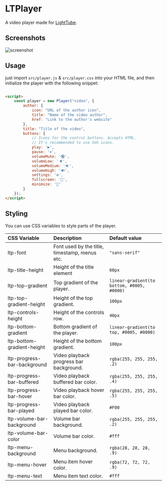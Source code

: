 # LTPlayer

A video player made for [LightTube](https://github.com/kuylar/lighttube).

## Screenshots

![screenshot](https://user-images.githubusercontent.com/52961639/233783159-25f5e5b7-9a45-44d6-8fcc-25116f8a1ecb.png)

## Usage

just import `src/player.js` & `src/player.css` into your HTML file, and then initialize the player with the following
snippet:

```html

<script>
	const player = new Player("video", {
		author: {
			icon: "URL of the author icon",
			title: "Name of the video author",
			href: "Link to the author's website"
		},
		title: "Title of the video",
		buttons: {
			// Icons for the control buttons. Accepts HTML.
			// It's recommended to use SVG icons.
			play: '▶',
			pause: '⏸',
			volumeMute: '🔇',
			volumeLow: '🔈',
			volumeMedium: '🔉',
			volumeHigh: '🔊',
			settings: '⚙',
			fullscreen: '🔳',
			minimize: '🔲'
		}
	});
</script>
```

## Styling

You can use CSS variables to style parts of the player.

| CSS Variable                | Description                                   | Default value                               |
|:----------------------------|:----------------------------------------------|:--------------------------------------------|
| ltp-font                    | Font used by the title, timestamp, menus etc. | `"sans-serif"`                              |
| ltp-title-height            | Height of the title element                   | `60px`                                      |
| ltp-top-gradient            | Top gradient of the player.                   | `linear-gradient(to bottom, #0005, #0000)`  |
| ltp-top-gradient-height     | Height of the top gradient.                   | `100px`                                     |
| ltp-controls-height         | Height of the controls row.                   | `40px`                                      |
| ltp-bottom-gradient         | Bottom gradient of the player.                | `linear-gradient(to top, #0005, #0000)`     |
| ltp-bottom-gradient-height  | Height of the bottom gradient.                | `100px`                                     |
| ltp-progress-bar-background | Video playback progress bar background.       | `rgba(255, 255, 255, .2)`                   |
| ltp-progress-bar-buffered   | Video playback buffered bar color.            | `rgba(255, 255, 255, .4)`                   |
| ltp-progress-bar-hover      | Video playback hover bar color.               | `rgba(255, 255, 255, .5)`                   |
| ltp-progress-bar-played     | Video playback played bar color.              | `#F00`                                      |
| ltp-volume-bar-background   | Volume bar background.                        | `rgba(255, 255, 255, .2)`                   |
| ltp-volume-bar-color        | Volume bar color.                             | `#fff`                                      |
| ltp-menu-background         | Menu background.                              | `rgba(28, 28, 28, .9)`                      |
| ltp-menu-hover              | Menu item hover color.                        | `rgba(72, 72, 72, .9)`                      |
| ltp-menu-text               | Menu item text color.                         | `#fff                                     ` |
